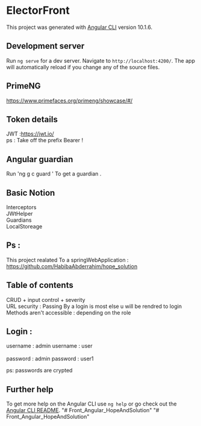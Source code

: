 # ElectorFront

This project was generated with [Angular CLI](https://github.com/angular/angular-cli) version 10.1.6.

## Development server

Run `ng serve` for a dev server. Navigate to `http://localhost:4200/`. The app will automatically reload if you change any of the source files.

## PrimeNG

https://www.primefaces.org/primeng/showcase/#/

## Token details 
JWT :https://jwt.io/ <br>
ps : Take off the prefix Bearer !
## Angular guardian

Run 'ng g c guard ' To get a guardian .

## Basic Notion
Interceptors  <br>
JWtHelper <br>
Guardians <br>
LocalStoreage <br>

## Ps : 
This project realated To a springWebApplication : https://github.com/HabibaAbderrahim/hope_solution <br>

## Table of contents 

CRUD + input control + severity <br>
URL security : Passing By a login is most else u will be rendred to login <br>
Methods aren't accessible : depending on the role <br>

## Login :
username : admin        username : user  <br>     
password : admin        password : user1  <br>     

ps: passwords are crypted  <br>     

## Further help

To get more help on the Angular CLI use `ng help` or go check out the [Angular CLI README](https://github.com/angular/angular-cli/blob/master/README.md).
"# Front_Angular_HopeAndSolution" 
"# Front_Angular_HopeAndSolution" 

